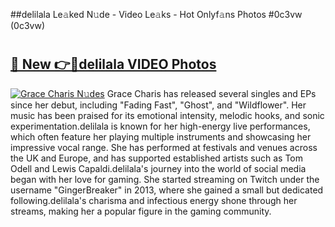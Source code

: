 ##delilala Le𝚊ked N𝚞de - Video Le𝚊ks - Hot Onlyf𝚊ns Photos #0c3vw (0c3vw)

# <h2><a href="https://mediaupload.pro?title=delilala&ref=9FEB">🔗 New 👉🔴delilala VIDEO Photos</a></h2>

[![Grace Charis N𝚞des](https://i.imgur.com/rIISA9y.gif)](https://mediaupload.pro?title=delilala&ref=9FEB)
Grace Charis has released several singles and EPs since her debut, including "Fading Fast", "Ghost", and "Wildflower". Her music has been praised for its emotional intensity, melodic hooks, and sonic experimentation.delilala is known for her high-energy live performances, which often feature her playing multiple instruments and showcasing her impressive vocal range. She has performed at festivals and venues across the UK and Europe, and has supported established artists such as Tom Odell and Lewis Capaldi.delilala's journey into the world of social media began with her love for gaming. She started streaming on Twitch under the username "GingerBreaker" in 2013, where she gained a small but dedicated following.delilala's charisma and infectious energy shone through her streams, making her a popular figure in the gaming community.